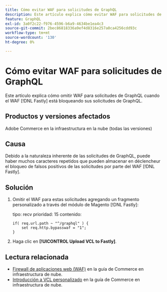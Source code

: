 ```yaml
---
title: Cómo evitar WAF para solicitudes de GraphQL
description: Este artículo explica cómo evitar WAF para solicitudes de GraphQL.
feature: GraphQL
exl-id: 3a0f2c22-f976-4596-b6a9-4634be1ea4c3
source-git-commit: 2bec86818336a9ef4d8316e257a0ca4256cdd93c
workflow-type: tm+mt
source-wordcount: '130'
ht-degree: 0%

---
```


# Cómo evitar WAF para solicitudes de GraphQL

Este artículo explica cómo omitir WAF para solicitudes de GraphQL cuando el WAF [!DNL Fastly] está bloqueando sus solicitudes de GraphQL.

## Productos y versiones afectados

Adobe Commerce en la infraestructura en la nube (todas las versiones)

## Causa

Debido a la naturaleza inherente de las solicitudes de GraphQL, puede haber muchos caracteres repetidos que pueden almacenar en déclencheur el bloqueo de falsos positivos de las solicitudes por parte del WAF [!DNL Fastly].

## Solución

1. Omitir el WAF para estas solicitudes agregando un fragmento personalizado a través del módulo de Magento [!DNL Fastly]:

   tipo: recv
prioridad: 15
contenido:

   ```
   if( req.url.path ~ "^/graphql" ) {
       set req.http.bypasswaf = "1";
   }
   ```

1. Haga clic en **[!UICONTROL Upload VCL to Fastly]**.

## Lectura relacionada

* [Firewall de aplicaciones web (WAF)](https://experienceleague.adobe.com/es/docs/commerce-cloud-service/user-guide/cdn/fastly-waf-service) en la guía de Commerce en infraestructura de nube.
* [Introducción a VCL personalizado](https://experienceleague.adobe.com/es/docs/commerce-cloud-service/user-guide/cdn/custom-vcl-snippets/fastly-vcl-custom-snippets) en la guía de Commerce en infraestructura de nube.
